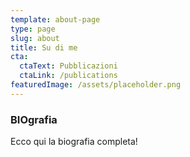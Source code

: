 ```yaml
---
template: about-page
type: page
slug: about
title: Su di me
cta:
  ctaText: Pubblicazioni
  ctaLink: /publications
featuredImage: /assets/placeholder.png
---
```

### BIOgrafia
Ecco qui la biografia completa!